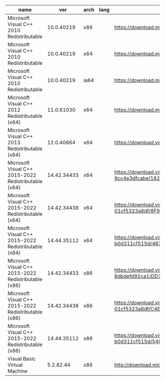 |name|ver|arch|lang|link|kb|
|--|--|--|--|--|--|
|Microsoft Visual C++ 2010 Redistributable|10.0.40219|x86||https://download.microsoft.com/download/1/6/5/165255e7-1014-4d0a-b094-b6a430a6bffc/vcredist_x86.exe||
|Microsoft Visual C++ 2010 Redistributable|10.0.40219|x64||https://download.microsoft.com/download/1/6/5/165255e7-1014-4d0a-b094-b6a430a6bffc/vcredist_x64.exe||
|Microsoft Visual C++ 2010 Redistributable|10.0.40219|ia64||https://download.microsoft.com/download/1/6/5/165255e7-1014-4d0a-b094-b6a430a6bffc/vcredist_ia64.exe||
|Microsoft Visual C++ 2012 Redistributable (x64)|11.0.61030|x64||https://download.microsoft.com/download/1/6/B/16B06F60-3B20-4FF2-B699-5E9B7962F9AE/VSU_4/vcredist_x64.exe||
|Microsoft Visual C++ 2013 Redistributable (x64)|12.0.40664|x64||https://download.visualstudio.microsoft.com/download/pr/10912041/cee5d6bca2ddbcd039da727bf4acb48a/vcredist_x64.exe||
|Microsoft Visual C++ 2015-2022 Redistributable (x64)|14.42.34433|x64||https://download.visualstudio.microsoft.com/download/pr/c7dac50a-e3e8-40f6-bbb2-9cc4e3dfcabe/1821577409C35B2B9505AC833E246376CC68A8262972100444010B57226F0940/VC_redist.x64.exe||
|Microsoft Visual C++ 2015-2022 Redistributable (x64)|14.42.34438|x64||https://download.visualstudio.microsoft.com/download/pr/285b28c7-3cf9-47fb-9be8-01cf5323a8df/8F9FB1B3CFE6E5092CF1225ECD6659DAB7CE50B8BF935CB79BFEDE1F3C895240/VC_redist.x64.exe||
|Microsoft Visual C++ 2015-2022 Redistributable (x64)|14.44.35112|x64||https://download.visualstudio.microsoft.com/download/pr/2c6b06c4-dc6a-4496-b769-b0d311cf515d/463F736D5925566EDC0E8F7D8E70C0A1FC95ADF44AFA5D5390B979F5A35934CC/VC_redist.x64.exe||
|Microsoft Visual C++ 2015-2022 Redistributable (x86)|14.42.34433|x86||https://download.visualstudio.microsoft.com/download/pr/5319f718-2a84-4aff-86be-8dbdefd92ca1/DD1A8BE03398367745A87A5E35BEBDAB00FDAD080CF42AF0C3F20802D08C25D4/VC_redist.x86.exe||
|Microsoft Visual C++ 2015-2022 Redistributable (x86)|14.42.34438|x86||https://download.visualstudio.microsoft.com/download/pr/285b28c7-3cf9-47fb-9be8-01cf5323a8df/C4E3992F3883005881CF3937F9E33F1C7D792AC1C860EA9C52D8F120A16A7EB1/VC_redist.x86.exe||
|Microsoft Visual C++ 2015-2022 Redistributable (x86)|14.44.35112|x86||https://download.visualstudio.microsoft.com/download/pr/2c6b06c4-dc6a-4496-b769-b0d311cf515d/54CCBBC0663064F0B57442DC986511B90F3CFAAB23524087B0711E6FA214CB26/VC_redist.x86.exe||
|Visual Basic Virtual Machine|5.2.82.44|x86||http://download.microsoft.com/download/vb50pro/utility/1/win98/EN-US/Msvbvm50.exe||
